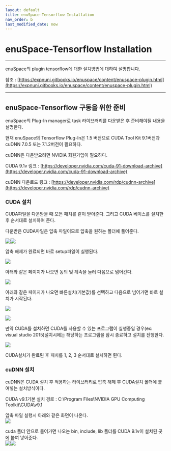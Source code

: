 ```yaml
---
layout: default
title: enuSpace-Tensorflow Installation
nav_order: b
last_modified_date: now
---
```

# enuSpace-Tensorflow Installation

---

enuSpace의 plugin tensorflow에 대한 설치방법에 대하여 설명합니다.

참조 : [https://expnuni.gitbooks.io/enuspace/content/enuspace-plugin.html](https://expnuni.gitbooks.io/enuspace/content/enuspace-plugin.html)

---

## enuSpace-Tensorflow 구동을 위한 준비

enuSpace의 Plug-In manager로 task 라이브러리를 다운받은 후 준비해야될 내용을 설명한다.

현재 enuSpace의 Tensorflow Plug-In은 1.5 버전으로 CUDA Tool Kit 9.1버전과 cuDNN 7.0.5 또는 7.1.2버전이 필요하다.

cuDNN은 다운받으려면 NVIDIA 회원가입이 필요하다.

CUDA 9.1v 링크 : [https://developer.nvidia.com/cuda-91-download-archive](https://developer.nvidia.com/cuda-91-download-archive)

cuDNN 다운로드 링크 : [https://developer.nvidia.com/rdp/cudnn-archive](https://developer.nvidia.com/rdp/cudnn-archive)

### CUDA 설치

CUDA파일을 다운받을 때 모든 패치를 같이 받아준다. 그리고 CUDA 베이스를 설치한 후 순서대로 설치하여 준다.

다운받은 CUDA파일은 압축 파일이므로 압축을 원하는 폴더에 풀어준다.

![](/assets/installation/CUDA_install_select_folder.png)![](/assets/installation/CUDA_setup.png)

압축 해제가 완료되면 바로 setup파일이 실행된다.

![](/assets/installation/setup_window.png)

아래와 같은 페이지가 나오면 동의 및 계속을 눌러 다음으로 넘어간다.

![](/assets/installation/setup_page1.png)

아래와 같은 페이지가 나오면 빠른설치\(기본값\)를 선택하고 다음으로 넘어가면 바로 설치가 시작된다.

![](/assets/installation/setup_page2.png)

![](/assets/installation/setup_start.png)

만약 CUDA를 설치하면 CUDA를 사용할 수 있는 프로그램이 실행중일 경우\(ex: visual studio 2015\)설치시에는 해당하는 프로그램을 잠시 종료하고 설치를 진행한다.

![](/assets/installation/setup_visual_using_error.png)

CUDA설치가 완료된 후 패치를 1, 2, 3 순서대로 설치하면 된다.



### cuDNN 설치

cuDNN은 CUDA 설치 후 적용하는 라이브러리로 압축 해제 후 CUDA설치 폴더에 붙여넣는 설치방식이다.

CUDA v9.1기본 설치 경로 : C:\Program Files\NVIDIA GPU Computing Toolkit\CUDA\v9.1

압축 파일 실행시 아래와 같은 화면이 나온다.  
![](/assets/installation/cuDNN_zip_open.png)

cuda 폴더 안으로 들어가면 나오는 bin, include, lib 폴더를 CUDA 9.1v이 설치된 곳에 붙여 넣어준다.  
![](/assets/installation/cuDNN_folder.png)![](/assets/installation/cuDNN_paste_folder.png)



